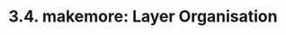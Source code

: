 ---
layout: default
title: '3.4. makemore: Layer Organisation'
permalink: '/makemore-layer-organisation'
---